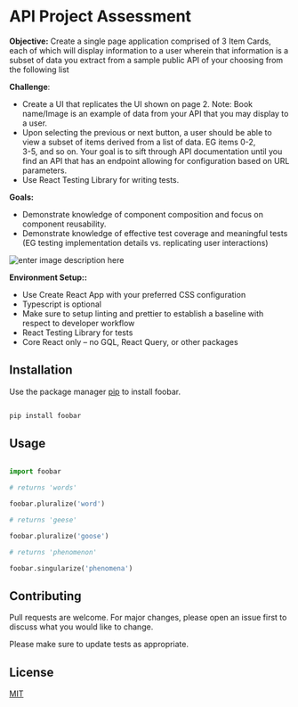
# API Project Assessment

**Objective:**
Create a single page application comprised of 3 Item Cards, each of which will display information to a user wherein that information is a subset of data you extract from a sample public API of your choosing from the following list

**Challenge**:

 - Create a UI that replicates the UI shown on page 2. Note: Book
   name/Image is an example of data from your API that you may display
   to a user.
 - Upon selecting the previous or next button, a user should be able to 
   view a subset of items derived from a list of data. EG items 0-2,   
   3-5, and so on. Your goal is to sift through API documentation until 
   you find an API that has an endpoint allowing for configuration based
   on URL parameters.
 - Use React Testing Library for writing tests.

**Goals:**
 - Demonstrate knowledge of component composition and focus on component
   reusability.
 - Demonstrate knowledge of effective test coverage and meaningful tests (EG testing implementation details vs. replicating user
   interactions)

![enter image description here](https://res.cloudinary.com/dmfdjwwgb/image/upload/v1628629933/github/react-query-pagination-assessment/Screen_Shot_2021-08-10_at_2.08.54_PM_wmj3ni.png)

**Environment Setup::**

 - Use Create React App with your preferred CSS configuration
 - Typescript is optional
 - Make sure to setup linting and prettier to establish a baseline with
   respect to developer workflow
 - React Testing Library for tests
 - Core React only – no GQL, React Query, or other packages

## Installation

Use the package manager [pip](https://pip.pypa.io/en/stable/) to install foobar.

```bash

pip install foobar

```

## Usage

```python

import foobar

# returns 'words'

foobar.pluralize('word')

# returns 'geese'

foobar.pluralize('goose')

# returns 'phenomenon'

foobar.singularize('phenomena')

```

## Contributing

Pull requests are welcome. For major changes, please open an issue first to discuss what you would like to change.

Please make sure to update tests as appropriate.

## License

[MIT](https://choosealicense.com/licenses/mit/)
